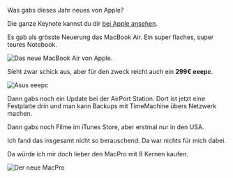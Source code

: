 <!--
.. title: Macworld 2008
.. slug: 340-wwdc-2008
.. date: 2008-01-15 20:10:46
.. tags: Mac,Macbook,WWDC,Apple
.. description: 
.. type: text
-->

Was gabs dieses Jahr neues von Apple?
<!-- TEASER_END -->

Die ganze Keynote kannst du dir [bei Apple ansehen](http://events.apple.com.edgesuite.net/f27853y2/event/index.html?internal=fj2l3s9dm).

Es gab als grösste Neuerung das MacBook Air.
Ein super flaches, super teures Notebook.

![Das neue MacBook Air von Apple.](/images/macbookair.jpg)

Sieht zwar schick aus, aber für den zweck reicht auch ein **299€ eeepc**.

![Asus eeepc](/images/eeepc.jpg)

Dann gabs noch ein Update bei der AirPort Station.
Dort ist jetzt eine Festplatte drin und man kann Backups mit TimeMachine übers Netzwerk machen.

Dann gabs noch Filme im iTunes Store, aber erstmal nur in den USA.

Ich fand das insgesamt nicht so berauschend.
Da war nichts für mich dabei.

Da würde ich mir doch lieber den MacPro mit 8 Kernen kaufen.

![Der neue MacPro](/images/macpro08.jpg)
